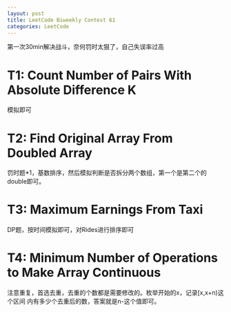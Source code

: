```yaml
---
layout: post
title: LeetCode Biweekly Contest 61
categories: LeetCode
---
```

第一次30min解决战斗，奈何罚时太狠了，自己失误率过高

# T1: Count Number of Pairs With Absolute Difference K
模拟即可

# T2: Find Original Array From Doubled Array
罚时题*1，基数排序，然后模拟判断是否拆分两个数组，第一个是第二个的double即可。

# T3: Maximum Earnings From Taxi
DP题，按时间模拟即可，对Rides进行排序即可

# T4: Minimum Number of Operations to Make Array Continuous
注意重复，首选去重，去重的个数都是需要修改的。枚举开始的x，记录[x,x+n)这个区间
内有多少个去重后的数，答案就是n-这个值即可。

